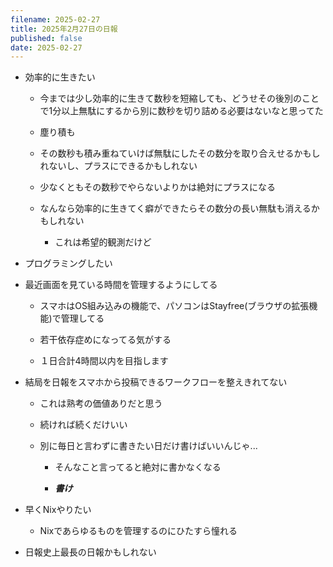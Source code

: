 ```yaml
---
filename: 2025-02-27
title: 2025年2月27日の日報
published: false
date: 2025-02-27
---
```

*   効率的に生きたい
    
    *   今までは少し効率的に生きて数秒を短縮しても、どうせその後別のことで1分以上無駄にするから別に数秒を切り詰める必要はないなと思ってた
        
    *   塵り積も
        
    *   その数秒も積み重ねていけば無駄にしたその数分を取り合えせるかもしれないし、プラスにできるかもしれない
        
    *   少なくともその数秒でやらないよりかは絶対にプラスになる
        
    *   なんなら効率的に生きてく癖ができたらその数分の長い無駄も消えるかもしれない
        
        *   これは希望的観測だけど
            
*   プログラミングしたい
    
*   最近画面を見ている時間を管理するようにしてる
    
    *   スマホはOS組み込みの機能で、パソコンはStayfree(ブラウザの拡張機能)で管理してる
        
    *   若干依存症めになってる気がする
        
    *   １日合計4時間以内を目指します
        
*   結局を日報をスマホから投稿できるワークフローを整えきれてない
    
    *   これは熟考の価値ありだと思う
        
    *   続ければ続くだけいい
        
    *   別に毎日と言わずに書きたい日だけ書けばいいんじゃ...
        
        *   そんなこと言ってると絶対に書かなくなる
            
        *   **_書け_**
            
*   早くNixやりたい
    
    *   Nixであらゆるものを管理するのにひたすら憧れる
        
*   日報史上最長の日報かもしれない